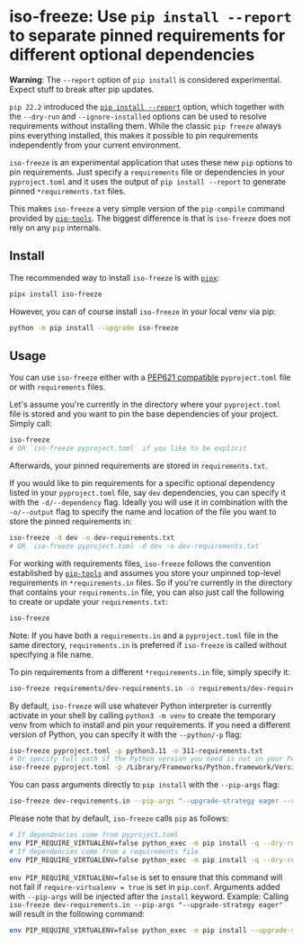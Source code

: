 # iso-freeze: Use `pip install --report` to separate pinned requirements for different optional dependencies

**Warning**: The `--report` option of `pip install` is considered experimental. Expect stuff to break after pip updates.

`pip 22.2` introduced the [`pip install --report`](https://pip.pypa.io/en/latest/reference/installation-report/) option, which together with the `--dry-run` and `--ignore-installed` options can be used to resolve requirements without installing them. While the classic `pip freeze` always pins everything installed, this makes it possible to pin requirements independently from your current environment.

`iso-freeze` is an experimental application that uses these new `pip` options to pin requirements. Just specify a `requirements` file or dependencies in your `pyproject.toml` and it uses the output of `pip install --report` to generate pinned `*requirements.txt` files.

This makes `iso-freeze` a very simple version of the `pip-compile` command provided by [`pip-tools`](https://github.com/jazzband/pip-tools). The biggest difference is that is `iso-freeze` does not rely on any `pip` internals.

## Install

The recommended way to install `iso-freeze` is with [`pipx`](https://pypa.github.io/pipx/):

```bash
pipx install iso-freeze
```

However, you can of course install `iso-freeze` in your local venv via pip:

```bash
python -m pip install --upgrade iso-freeze
```

## Usage

You can use `iso-freeze` either with a [PEP621 compatible](https://peps.python.org/pep-0621/) `pyproject.toml` file or with `requirements` files.

Let's assume you're currently in the directory where your `pyproject.toml` file is stored and you want to pin the base dependencies of your project. Simply call:

```bash
iso-freeze
# OR `iso-freeze pyproject.toml` if you like to be explicit
```

Afterwards, your pinned requirements are stored in `requirements.txt`.

If you would like to pin requirements for a specific optional dependency listed in your `pyproject.toml` file, say `dev` dependencies, you can specify it with the `-d/--dependency` flag. Ideally you will use it in combination with the `-o/--output` flag to specify the name and location of the file you want to store the pinned requirements in:

```bash
iso-freeze -d dev -o dev-requirements.txt
# OR `iso-freeze pyproject.toml -d dev -o dev-requirements.txt`
```

For working with requirements files, `iso-freeze` follows the convention established by [`pip-tools`](https://github.com/jazzband/pip-tools) and assumes you store your unpinned top-level requirements in `*requirements.in` files. So if you're currently in the directory that contains your `requirements.in` file, you can also just call the following to create or update your `requirements.txt`:

```bash
iso-freeze
```

Note: If you have both a `requirements.in` and a `pyproject.toml` file in the same directory, `requirements.in` is preferred if `iso-freeze` is called without specifying a file name.

To pin requirements from a different `*requirements.in` file, simply specify it:

```bash
iso-freeze requirements/dev-requirements.in -o requirements/dev-requirements.txt
```

By default, `iso-freeze` will use whatever Python interpreter is currently activate in your shell by calling `python3 -m venv` to create the temporary venv from which to install and pin your requirements. If you need a different version of Python, you can specify it with the `--python/-p` flag:

```bash
iso-freeze pyproject.toml -p python3.11 -o 311-requirements.txt
# Or specify full path if the Python version you need is not in your PATH:
iso-freeze pyproject.toml -p /Library/Frameworks/Python.framework/Versions/3.11/bin/python -o 311-requirements.txt
```

You can pass arguments directly to `pip install` with the `--pip-args` flag:

```bash
iso-freeze dev-requirements.in --pip-args "--upgrade-strategy eager --require-hashes"
```

Please note that by default, `iso-freeze` calls `pip` as follows:

```bash
# If dependencies come from pyproject.toml 
env PIP_REQUIRE_VIRTUALENV=false python_exec -m pip install -q --dry-run --ignore-installed --report - package1 package2
# If dependencies come from a requirements file
env PIP_REQUIRE_VIRTUALENV=false python_exec -m pip install -q --dry-run --ignore-installed --report - -r requirements_file
```

`env PIP_REQUIRE_VIRTUALENV=false` is set to ensure that this command will not fail if `require-virtualenv = true` is set in `pip.conf`. Arguments added with `--pip-args` will be injected after the `install` keyword. Example: Calling `iso-freeze dev-requirements.in --pip-args "--upgrade-strategy eager"` will result in the following command:

```bash
env PIP_REQUIRE_VIRTUALENV=false python_exec -m pip install --upgrade-strategy eager -q --dry-run --ignore-installed --report - -r dev-requirements.in
```